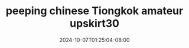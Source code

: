 --- 
title: "peeping chinese Tiongkok amateur upskirt30"
description: "nonton  video bokep peeping chinese Tiongkok amateur upskirt30   full new"
date: 2024-10-07T01:25:04-08:00
file_code: "84tjpox5gt3a"
draft: false
cover: "1vz70lqafqob6fc4.jpg"
tags: ["peeping", "chinese", "Tiongkok", "amateur", "bokep-indo", "bokep-viral", "bokep-ig"]
length: 713
fld_id: "1398536"
foldername: "17 pee"
categories: ["17 pee"]
views: 12
---